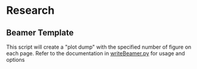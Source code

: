 # Research
## Beamer Template
This script will create a "plot dump" with the specified number of figure on each page. Refer to the 
documentation in [writeBeamer.py](BeamerTemplate/TeX/writeBeamer.py) for usage and options
